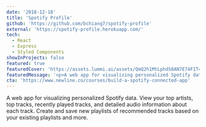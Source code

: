 ```yaml
---
date: '2018-12-18'
title: 'Spotify Profile'
github: 'https://github.com/bchiang7/spotify-profile'
external: 'https://spotify-profile.herokuapp.com/'
tech:
  - React
  - Express
  - Styled Components
showInProjects: false
featured: true
featuredCover: 'https://assets.lummi.ai/assets/QmQ2h1MtLphdS8AN7E74F1T4RYD2k58ABdNcNp4r6D74Wg?auto=format&w=1500'
featuredMessage: '<p>A web app for visualizing personalized Spotify data. View your top artists, top tracks, recently played tracks, and detailed audio information about each track. Create and save new playlists of recommended tracks based on your existing playlists and more.</p>'
cta: 'https://www.newline.co/courses/build-a-spotify-connected-app'
---
```


A web app for visualizing personalized Spotify data. View your top artists, top tracks, recently played tracks, and detailed audio information about each track. Create and save new playlists of recommended tracks based on your existing playlists and more.
